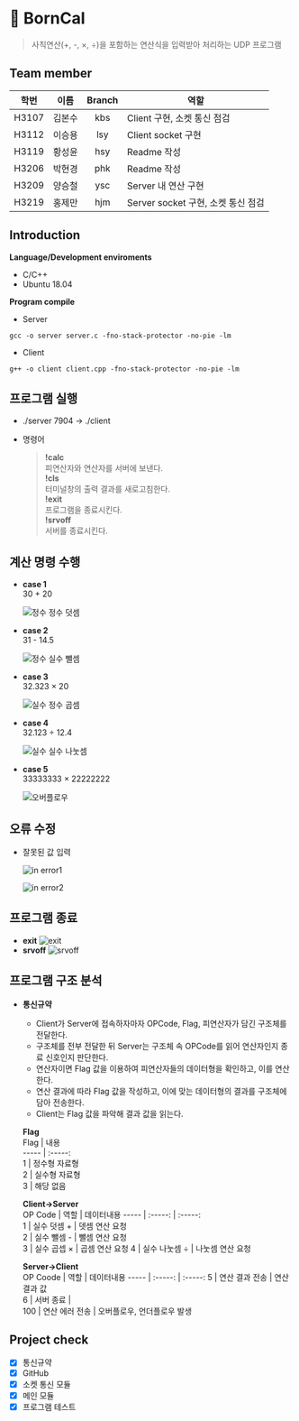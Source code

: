 # 🧮 BornCal    
> 사칙연산(+, -, ×, ÷)을 포함하는 연산식을 입력받아 처리하는 UDP 프로그램
## Team member
  학번 | 이름 | Branch | 역할 
  :-----: | :-----: | :-----: | -----
  H3107 | 김본수 | kbs | Client 구현, 소켓 통신 점검
  H3112 | 이승용 | lsy | Client socket 구현
  H3119 | 황성윤 | hsy | Readme 작성
  H3206 | 박현경 | phk | Readme 작성
  H3209 | 양승철 | ysc | Server 내 연산 구현
  H3219 | 홍제만 | hjm | Server socket 구현, 소켓 통신 점검

## Introduction

**Language/Development enviroments**
* C/C++
* Ubuntu 18.04  
  
**Program compile**  
* Server  
```
gcc -o server server.c -fno-stack-protector -no-pie -lm
```  
* Client  
```  
g++ -o client client.cpp -fno-stack-protector -no-pie -lm
```  
## 프로그램 실행    
* ./server 7904 → ./client  

* 명령어   
  > **!calc**   
  피연산자와 연산자를 서버에 보낸다.    
  **!cls**  
  터미널창의 출력 결과를 새로고침한다.  
  **!exit**  
  프로그램을 종료시킨다.    
  **!srvoff**  
  서버를 종료시킨다.    
  
## 계산 명령 수행  
* **case 1**   
30 + 20  
  
  ![정수 정수 덧셈](https://user-images.githubusercontent.com/74813313/175808469-ba05c4f9-c540-411e-bbde-b7715ae75641.png)   
* **case 2**   
31 - 14.5  
  
  ![정수 실수 뺄셈](https://user-images.githubusercontent.com/74813313/175808514-fa1433f6-9174-4484-bde6-f86c735f5220.png)     
* **case 3**     
32.323 × 20  
  
  ![실수 정수 곱셈](https://user-images.githubusercontent.com/74813313/175808558-2a84b2ab-9d49-4fc2-a109-164789ee15ad.png)   
* **case 4**   
32.123 ÷ 12.4  
  
  ![실수 실수 나눗셈](https://user-images.githubusercontent.com/74813313/175808571-28a50c1e-0f3f-4753-9d37-094b2ae53dcd.png)  
* **case 5**  
33333333 × 22222222  
  
  ![오버플로우](https://user-images.githubusercontent.com/74813313/175809960-a4822ef0-27fb-4d0e-8bdb-71571285221f.png)    

## 오류 수정   
* 잘못된 값 입력  

  ![in error1](https://user-images.githubusercontent.com/74813313/175815453-dbeb5021-68fd-40fd-bf2f-f3b5fb26b68c.png)   
  
  ![in error2](https://user-images.githubusercontent.com/74813313/175815465-e89c9ecc-bfac-44a1-976f-7757a89423ed.png)   

## 프로그램 종료   
* **exit** 
  ![exit](https://user-images.githubusercontent.com/74813313/175810107-e77b37f7-3a8e-4918-baf6-2b90fecaae85.png)
* **srvoff** 
  ![srvoff](https://user-images.githubusercontent.com/74813313/175810065-24eeac5e-5233-4756-81e6-bec6faa2ff94.png)

## 프로그램 구조 분석
* **통신규약**  
  * Client가 Server에 접속하자마자 OPCode, Flag, 피연산자가 담긴 구조체를 전달한다.   
  * 구조체를 전부 전달한 뒤 Server는 구조체 속 OPCode를 읽어 연산자인지 종료 신호인지 판단한다.   
  * 연산자이면 Flag 값을 이용하여 피연산자들의 데이터형을 확인하고, 이를 연산한다.   
  * 연산 결과에 따라 Flag 값을 작성하고, 이에 맞는 데이터형의 결과를 구조체에 담아 전송한다.   
  * Client는 Flag 값을 파악해 결과 값을 읽는다.  
            
  **Flag**           
  Flag | 내용    
  ----- | :-----:    
  1 | 정수형 자료형    
  2 | 실수형 자료형     
  3 | 해당 없음   

  **Client→Server**    
  OP Code | 역할 | 데이터내용 
  ----- | :-----: | :-----:  
  1 | 실수 덧셈 + | 뎃셈 연산 요청  
  2 | 실수 뺄셈 - | 뺄셈 연산 요청  
  3 | 실수 곱셉 × | 곱셈 연산 요청
  4 | 실수 나눗셈 ÷ | 나눗셈 연산 요청
  
  **Server→Client**  
  OP Coode | 역할 | 데이터내용
  ----- | :-----: | :-----:
  5 | 연산 결과 전송 | 연산 결과 값    
  6 | 서버 종료 |     
  100 | 연산 에러 전송 | 오버플로우, 언더플로우 발생   
  
## Project check  
- [x] 통신규약  
- [x] GitHub  
- [x] 소켓 통신 모듈  
- [x] 메인 모듈  
- [x] 프로그램 테스트
